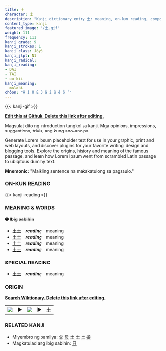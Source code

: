 ```yaml
---
title: 土
character: 土
description: "Kanji dictionary entry 土: meaning, on-kun reading, compounds, origin, related kanji"
content_type: kanji
featured_image: "/土.gif"
weight: 111
frequency: 111
kanji_grade: 9
kanji_strokes: 1
kanji_class: Jōyō
kanji_jlpt: N1
kanji_radical: 
kanji_reading: 
- DAI
- TAI
- oo-kii
kanji_meaning:
- malaki
chōon: "Ā Ī Ū Ē Ō ā ī ū ē ō ’"
---
```

[//]: # (Don't edit the line below. Kanji animated GIF code is automatically generated.)
{{< kanji-gif >}}

[//]: # (Edit below this line.)

**[Edit this at Github. Delete this link after editing.](https://github.com/tim0g/tim/tree/main/content/kanji/土/index.md)**

Magsulat dito ng introduction tungkol sa kanji. Mga opinions, impressions, suggestions, trivia, ang kung ano-ano pa.

Generate Lorem Ipsum placeholder text for use in your graphic, print and web layouts, and discover plugins for your favorite writing, design and blogging tools. Explore the origins, history and meaning of the famous passage, and learn how Lorem Ipsum went from scrambled Latin passage to ubiqitous dummy text.
 
**Mnemonic:** "Maikling sentence na makakatulong sa pagsaulo."

### ON-KUN READING

[//]: # (Don't edit the line below. ON-KUN READING code is automatically generated.)
{{< kanji-reading >}}

### MEANING & WORDS

#### ➊ **Ibig sabihin**
  - [土](../土)[土](../土)　***reading***　meaning
  - [土](../土)[土](../土)　***reading***　meaning
  - [土](../土)[土](../土)　***reading***　meaning
  - [土](../土)[土](../土)　***reading***　meaning

### SPECIAL READING
  - [土](../土)[土](../土)　***reading***　meaning

### ORIGIN

**[Search Wiktionary. Delete this link after editing.](https://wiktionary.org/wiki/土)**
<table class="kanji-table"><tr><td>
<img src="60px-土-bronze.svg.png">
</td><td>▶</td><td>
<img src="60px-土-oracle.svg.png">
</td><td>▶</td>
<td class="kanji-origin">土</td>
</tr></table>

### RELATED KANJI
- Miyembro ng pamilya: [父](../父) [母](../母) [土](../土) [土](../土) [土](../土) [娘](../娘)
- Magkatulad ang ibig sabihin: [日](../日)

